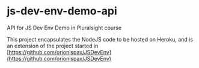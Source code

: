 # js-dev-env-demo-api
API for JS Dev Env Demo in Pluralsight course

This project encapsulates the NodeJS code to be hosted on Heroku, and is an extension of the project started in [https://github.com/orionispax/JSDevEnv](https://github.com/orionispax/JSDevEnv)